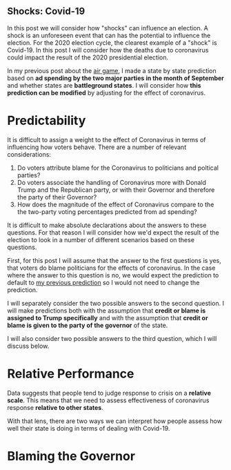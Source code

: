 ## Shocks: Covid-19

In this post we will consider how "shocks" can influence an election. A shock is an unforeseen event that can has the potential to influence the election. For the 2020 election cycle, the clearest example of a "shock" is Covid-19. In this post I will consider how the deaths due to coronavirus could impact the result of the 2020 presidential election.

In my previous post about the [air game](air_game.md), I made a state by state prediction based on **ad spending by the two major parties in the month of September** and whether states are **battleground states**. I will consider how **this prediction can be modified** by adjusting for the effect of coronavirus.


# Predictability

It is difficult to assign a weight to the effect of Coronavirus in terms of influencing how voters behave. There are a number of relevant considerations:

  1) Do voters attribute blame for the Coronavirus to politicians and poltical parties?
  2) Do voters associate the handling of Coronavirus more with Donald Trump and the Republican party, or with their Governor and therefore the party of their Governor?
  3) How does the magnitude of the effect of Coronavirus compare to the the two-party voting percentages predicted from ad spending?
  
It is difficult to make absolute declarations about the answers to these questions. For that reason I will consider how we'd expect the result of the election to look in a number of different scenarios based on these questions. 

First, for this post I will assume that the answer to the first questions is yes, that voters do blame politicians for the effects of coronavirus. In the case where the answer to this question is no, we would expect the prediction to default to [my previous prediction](air_game.md) so I would not need to change the prediction.

I will separately consider the two possible answers to the second question. I will make predictions both with the assumption that **credit or blame is assigned to Trump specifically** and with the assumption that **credit or blame is given to the party of the governor** of the state.

I will also consider two possible answers to the third question, which I will discuss below.

# Relative Performance

Data suggests that people tend to judge response to crisis on a **relative scale**. This means that we need to assess effectiveness of coronavirus response **relative to other states**. 

With that lens, there are two ways we can interpret how people assess how well their state is doing in terms of dealing with Covid-19. 

# Blaming the Governor



